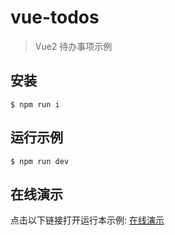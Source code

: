 # vue-todos

> Vue2 待办事项示例

## 安装
```
$ npm run i
```
## 运行示例

```
$ npm run dev
```

## 在线演示

点击以下链接打开运行本示例: [在线演示](https://dotnetage.github.io/vue-todos/)

